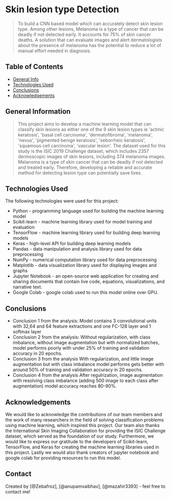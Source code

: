 # Skin lesion type Detection 
> To build a CNN based model which can accurately detect skin lesion type. Among other lesions, Melanoma is a type of cancer that can be deadly if not detected early. It accounts for 75% of skin cancer deaths. A solution that can evaluate images and alert dermatologists about the presence of melanoma has the potential to reduce a lot of manual effort needed in diagnosis.


## Table of Contents
* [General Info](#general-information)
* [Technologies Used](#technologies-used)
* [Conclusions](#conclusions)
* [Acknowledgements](#acknowledgements)


## General Information
> This project aims to develop a machine learning model that can classify skin lesions as either one of the 9 skin lesion types ie 
 'actinic keratosis',
 'basal cell carcinoma',
 'dermatofibroma',
 'melanoma',
 'nevus',
 'pigmented benign keratosis',
 'seborrheic keratosis',
 'squamous cell carcinoma',
 'vascular lesion'.
 The dataset used for this study is the ISIC 2019 Challenge dataset, which includes 2357  dermoscopic images of skin lesions, including 374 melanoma images. Melanoma is a type of skin cancer that can be deadly if not detected and treated early. Therefore, developing a reliable and accurate method for detecting lesion type can potentially save lives.


## Technologies Used
The following technologies were used for this project:

- Python - programming language used for building the machine learning model
- Scikit-learn - machine learning library used for model training and evaluation
- TensorFlow - machine learning library used for building deep learning models
- Keras - high-level API for building deep learning models
- Pandas - data manipulation and analysis library used for data preprocessing
- NumPy - numerical computation library used for data preprocessing
- Matplotlib - data visualization library used for displaying images and graphs
- Jupyter Notebook - an open-source web application for creating and sharing documents that contain live code, equations, visualizations, and narrative text.
- Google Colab - google colab used to run this model online over GPU.

## Conclusions
- Conclusion 1 from the analysis:
Model contains 3 convolutional units with 32,64 and 64 feature extractions and one FC-128 layer and 1 softmax layer
- Conclusion 2 from the analysis:
Without regularization, with class imbalance, without image augmentation but with normalized batches, model performs poorly with under 25% of training and validation accuracy in 20 epochs.
- Conclusion 3 from the analysis
With regularization, and little image augmentation but with class imbalance model performs gets better with around 50% of training and validation accuracy in 20 epochs.
- Conclusion 4 from the analysis
After regulrization, image augmentation with resolving class imbalance (adding 500 image to each class after augmentation) model accuracy reaches 80-90%.


## Acknowledgements
We would like to acknowledge the contributions of our team members and the work of many researchers in the field of solving classification problems using machine learning, which inspired this project. Our team also thanks the International Skin Imaging Collaboration for providing the ISIC Challenge dataset, which served as the foundation of our study. Furthermore, we would like to express our gratitude to the developers of Scikit-learn, TensorFlow, and Keras for creating the machine learning libraries used in this project. Lastly we would also thank creators of jupyter notebook and google colab for providing resources to run this model.


## Contact
Created by [@Zebafroz], [@anupamvaibhav], [@mazahir3393] - feel free to contact me!

